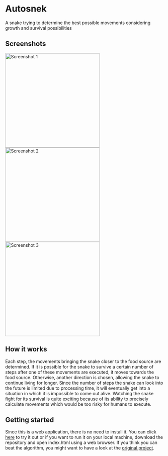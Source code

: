 # Autosnek
A snake trying to determine the best possible movements considering growth and survival possibilities


## Screenshots
<img src="https://user-images.githubusercontent.com/53840228/86528238-61083d80-bea6-11ea-851a-d523e42443ce.png" alt="Screenshot 1" width="300"/> <img src="https://user-images.githubusercontent.com/53840228/86528239-62396a80-bea6-11ea-901d-3e596be5ef2d.png" alt="Screenshot 2" width="300"/> <img src="https://user-images.githubusercontent.com/53840228/85923783-4a525d00-b88e-11ea-895c-3fd724f90d0f.png" alt="Screenshot 3" width="300"/>


## How it works
Each step, the movements bringing the snake closer to the food source are determined. If it is possible for the snake to survive a certain number of steps after one of these movements are executed, it moves towards the food source. Otherwise, another direction is chosen, allowing the snake to continue living for longer. Since the number of steps the snake can look into the future is limited due to processing time, it will eventually get into a situation in which it is impossible to come out alive. Watching the snake fight for its survival is quite exciting because of its ability to precisely calculate movements which would be too risky for humans to execute.


## Getting started
Since this is a web application, there is no need to install it. You can click [here](https://rahmsauce.github.io/Autosnek/index.html) to try it out or if you want to run it on your local machine, download the repository and open index.html using a web browser. If you think you can beat the algorithm, you might want to have a look at the [original project](https://github.com/Rahmsauce/Snek).
